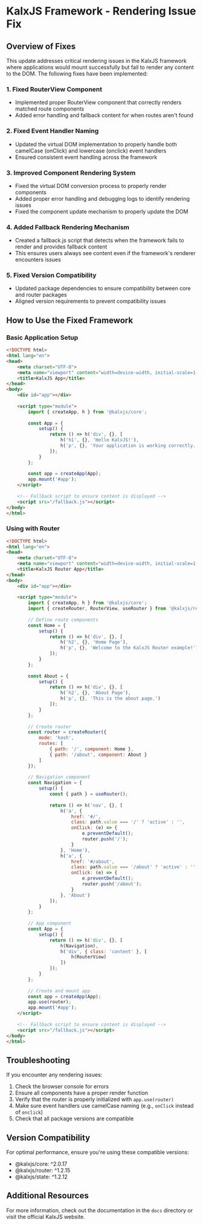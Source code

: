 # KalxJS Framework - Rendering Issue Fix

## Overview of Fixes

This update addresses critical rendering issues in the KalxJS framework where applications would mount successfully but fail to render any content to the DOM. The following fixes have been implemented:

### 1. Fixed RouterView Component
- Implemented proper RouterView component that correctly renders matched route components
- Added error handling and fallback content for when routes aren't found

### 2. Fixed Event Handler Naming
- Updated the virtual DOM implementation to properly handle both camelCase (onClick) and lowercase (onclick) event handlers
- Ensured consistent event handling across the framework

### 3. Improved Component Rendering System
- Fixed the virtual DOM conversion process to properly render components
- Added proper error handling and debugging logs to identify rendering issues
- Fixed the component update mechanism to properly update the DOM

### 4. Added Fallback Rendering Mechanism
- Created a fallback.js script that detects when the framework fails to render and provides fallback content
- This ensures users always see content even if the framework's renderer encounters issues

### 5. Fixed Version Compatibility
- Updated package dependencies to ensure compatibility between core and router packages
- Aligned version requirements to prevent compatibility issues

## How to Use the Fixed Framework

### Basic Application Setup

```html
<!DOCTYPE html>
<html lang="en">
<head>
    <meta charset="UTF-8">
    <meta name="viewport" content="width=device-width, initial-scale=1.0">
    <title>KalxJS App</title>
</head>
<body>
    <div id="app"></div>
    
    <script type="module">
        import { createApp, h } from '@kalxjs/core';
        
        const App = {
            setup() {
                return () => h('div', {}, [
                    h('h1', {}, 'Hello KalxJS!'),
                    h('p', {}, 'Your application is working correctly.')
                ]);
            }
        };
        
        const app = createApp(App);
        app.mount('#app');
    </script>
    
    <!-- Fallback script to ensure content is displayed -->
    <script src="/fallback.js"></script>
</body>
</html>
```

### Using with Router

```html
<!DOCTYPE html>
<html lang="en">
<head>
    <meta charset="UTF-8">
    <meta name="viewport" content="width=device-width, initial-scale=1.0">
    <title>KalxJS Router App</title>
</head>
<body>
    <div id="app"></div>
    
    <script type="module">
        import { createApp, h } from '@kalxjs/core';
        import { createRouter, RouterView, useRouter } from '@kalxjs/router';
        
        // Define route components
        const Home = {
            setup() {
                return () => h('div', {}, [
                    h('h2', {}, 'Home Page'),
                    h('p', {}, 'Welcome to the KalxJS Router example!')
                ]);
            }
        };
        
        const About = {
            setup() {
                return () => h('div', {}, [
                    h('h2', {}, 'About Page'),
                    h('p', {}, 'This is the about page.')
                ]);
            }
        };
        
        // Create router
        const router = createRouter({
            mode: 'hash',
            routes: [
                { path: '/', component: Home },
                { path: '/about', component: About }
            ]
        });
        
        // Navigation component
        const Navigation = {
            setup() {
                const { path } = useRouter();
                
                return () => h('nav', {}, [
                    h('a', { 
                        href: '#/', 
                        class: path.value === '/' ? 'active' : '',
                        onClick: (e) => {
                            e.preventDefault();
                            router.push('/');
                        }
                    }, 'Home'),
                    h('a', { 
                        href: '#/about', 
                        class: path.value === '/about' ? 'active' : '',
                        onClick: (e) => {
                            e.preventDefault();
                            router.push('/about');
                        }
                    }, 'About')
                ]);
            }
        };
        
        // App component
        const App = {
            setup() {
                return () => h('div', {}, [
                    h(Navigation),
                    h('div', { class: 'content' }, [
                        h(RouterView)
                    ])
                ]);
            }
        };
        
        // Create and mount app
        const app = createApp(App);
        app.use(router);
        app.mount('#app');
    </script>
    
    <!-- Fallback script to ensure content is displayed -->
    <script src="/fallback.js"></script>
</body>
</html>
```

## Troubleshooting

If you encounter any rendering issues:

1. Check the browser console for errors
2. Ensure all components have a proper render function
3. Verify that the router is properly initialized with `app.use(router)`
4. Make sure event handlers use camelCase naming (e.g., `onClick` instead of `onclick`)
5. Check that all package versions are compatible

## Version Compatibility

For optimal performance, ensure you're using these compatible versions:

- @kalxjs/core: ^2.0.17
- @kalxjs/router: ^1.2.15
- @kalxjs/state: ^1.2.12

## Additional Resources

For more information, check out the documentation in the `docs` directory or visit the official KalxJS website.